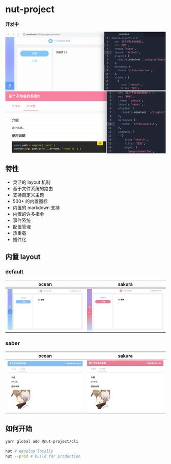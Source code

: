 # nut-project

**开发中**

<img src="./media/hmr.gif" alt="hmr.gif" width="600px">
<img src="./media/markdown-theme-hmr.gif" alt="markdown-theme-hmr.gif" width="600px">

## 特性

- 灵活的 layout 机制
- 基于文件系统的路由
- 支持自定义主题
- 500+ 的内置图标
- 内置的 markdown 支持
- 内置的许多指令
- 事件系统
- 配置管理
- 热重载
- 插件化

## 内置 layout

### default

| ocean | sakura |
| :---: | :---: |
| ![ocean](./media/default-ocean.jpg) | ![sakura](./media/default-sakura.jpg) |

### saber

| ocean | sakura |
| :---: | :---: |
| ![ocean](./media/saber-ocean.jpg) | ![sakura](./media/saber-sakura.jpg) |

## 如何开始

```bash
yarn global add @nut-project/cli
```

```bash
nut # develop locally
nut --prod # build for production
```
